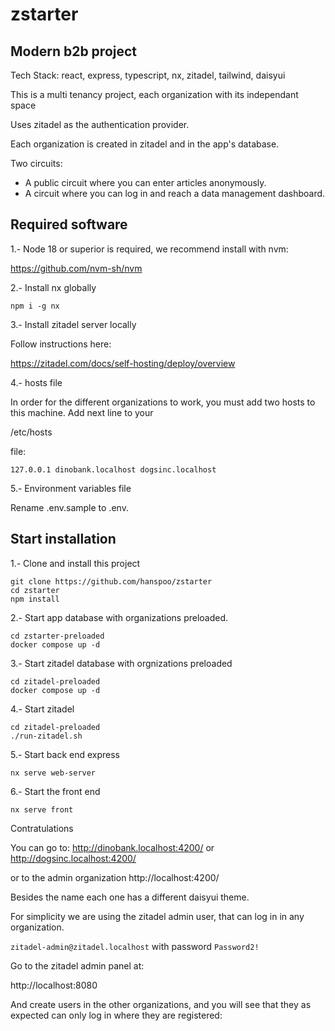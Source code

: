 # zstarter

## Modern b2b project

Tech Stack: react, express, typescript, nx, zitadel, tailwind, daisyui

This is a multi tenancy project, each organization with its independant space

Uses zitadel as the authentication provider.

Each organization is created in zitadel and in the app's database.

Two circuits:

- A public circuit where you can enter articles anonymously.
- A circuit where you can log in and reach a data management dashboard.

## Required software

1.- Node 18 or superior is required, we recommend install with nvm:

https://github.com/nvm-sh/nvm

2.- Install nx globally

```
npm i -g nx
```

3.- Install zitadel server locally

Follow instructions here:

https://zitadel.com/docs/self-hosting/deploy/overview

4.- hosts file

In order for the different organizations to work, you must add two hosts to this machine. Add next line to your

/etc/hosts

file:

`127.0.0.1 dinobank.localhost dogsinc.localhost`

5.- Environment variables file

Rename .env.sample to .env.

## Start installation

1.- Clone and install this project

```
git clone https://github.com/hanspoo/zstarter
cd zstarter
npm install
```

2.- Start app database with organizations preloaded.

```
cd zstarter-preloaded
docker compose up -d
```

3.- Start zitadel database with orgnizations preloaded

```
cd zitadel-preloaded
docker compose up -d
```

4.- Start zitadel

```
cd zitadel-preloaded
./run-zitadel.sh
```

5.- Start back end express

```
nx serve web-server
```

6.- Start the front end

```
nx serve front
```

Contratulations

You can go to:
http://dinobank.localhost:4200/
or
http://dogsinc.localhost:4200/

or to the admin organization
http://localhost:4200/

Besides the name each one has a different daisyui theme.

For simplicity we are using the zitadel admin user, that can log in in any organization.

`zitadel-admin@zitadel.localhost`
with password
`Password2!`

Go to the zitadel admin panel at:

http://localhost:8080

And create users in the other organizations, and you will see that they as expected can only log in where they are registered:
